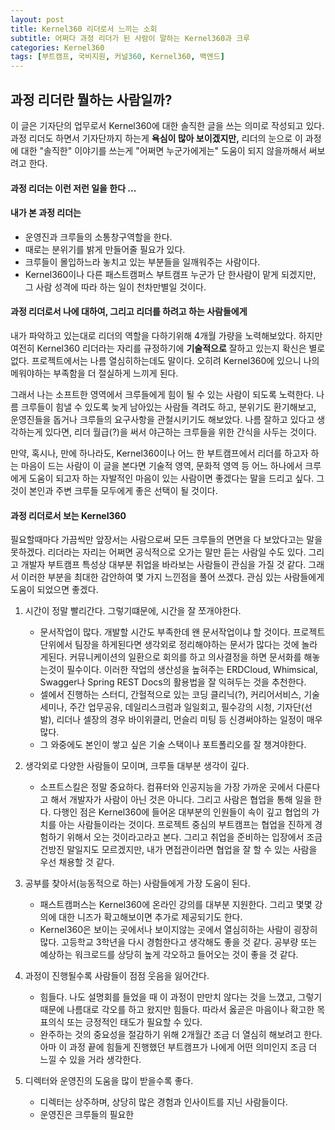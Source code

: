 ```yaml
---
layout: post
title: Kernel360 리더로서 느끼는 소회
subtitle: 어쩌다 과정 리더가 된 사람이 말하는 Kernel360과 크루
categories: Kernel360
tags: [부트캠프, 국비지원, 커널360, Kernel360, 백엔드]
---
```


## 과정 리더란 뭘하는 사람일까?

이 글은 기자단의 업무로서 Kernel360에 대한 솔직한 글을 쓰는 의미로 작성되고 있다. 과정 리더도 하면서 기자단까지 하는게 **욕심이 많아 보이겠지만,** 리더의 눈으로 이 과정에 대한 "솔직한" 이야기를 쓰는게 "어쩌면 누군가에게는" 도움이 되지 않을까해서 써보려고 한다.

#### 과정 리더는 이런 저런 일을 한다 ...

#### 내가 본 과정 리더는

- 운영진과 크루들의 소통창구역할을 한다.
- 때로는 분위기를 밝게 만들어줄 필요가 있다.
- 크루들이 몰입하느라 놓치고 있는 부분들을 일깨워주는 사람이다.
- Kernel360이나 다른 패스트캠퍼스 부트캠프 누군가 단 한사람이 맡게 되겠지만, 그 사람 성격에 따라 하는 일이 천차만별일 것이다.

#### 과정 리더로서 나에 대하여, 그리고 리더를 하려고 하는 사람들에게

내가 파악하고 있는대로 리더의 역할을 다하기위해 4개월 가량을 노력해보았다. 하지만 여전히 Kernel360 리더라는 자리를 규정하기에 **기술적으로** 잘하고 있는지 확신은 별로 없다. 프로젝트에서는 나름 열심히하는데도 말이다. 오히려 Kernel360에 있으니 나의 메워야하는 부족함을 더 절실하게 느끼게 된다.

그래서 나는 소프트한 영역에서 크루들에게 힘이 될 수 있는 사람이 되도록 노력한다. 나름 크루들이 힘낼 수 있도록 늦게 남아있는 사람들 격려도 하고, 분위기도 환기해보고, 운영진들을 돕거나 크루들의 요구사항을 관철시키기도 해보았다. 나름 잘하고 있다고 생각하는게 있다면, 리더 월급(?)을 써서 야근하는 크루들을 위한 간식을 사두는 것이다.

만약, 혹시나, 만에 하나라도, Kernel360이나 어느 한 부트캠프에서 리더를 하고자 하는 마음이 드는 사람이 이 글을 본다면 기술적 영역, 문화적 영역 등 어느 하나에서 크루에게 도움이 되고자 하는 자발적인 마음이 있는 사람이면 좋겠다는 말을 드리고 싶다. 그것이 본인과 주변 크루들 모두에게 좋은 선택이 될 것이다.

#### 과정 리더로서 보는 Kernel360

필요할때마다 가끔씩만 앞장서는 사람으로써 모든 크루들의 면면을 다 보았다고는 말을 못하겠다. 리더라는 자리는 어쩌면 공식적으로 오가는 말만 듣는 사람일 수도 있다. 그리고 개발자 부트캠프 특성상 대부분 취업을 바라보는 사람들이 관심을 가질 것 같다. 그래서 이러한 부분을 최대한 감안하여 몇 가지 느낀점을 풀어 쓰겠다. 관심 있는 사람들에게 도움이 되었으면 좋겠다.

1. 시간이 정말 빨리간다. 그렇기떄문에, 시간을 잘 쪼개야한다.

   - 문서작업이 많다. 개발할 시간도 부족한데 왠 문서작업이냐 할 것이다. 프로젝트 단위에서 팀장을 하게된다면 생각외로 정리해야하는 문서가 많다는 것에 놀라게된다. 커뮤니케이션의 일환으로 회의를 하고 의사결정을 하면 문서화를 해놓는것이 필수이다. 이러한 작업의 생산성을 높혀주는 ERDCloud, Whimsical, Swagger나 Spring REST Docs의 활용법을 잘 익혀두는 것을 추천한다.
   - 셀에서 진행하는 스터디, 간헐적으로 있는 코딩 클리닉(?), 커리어서비스, 기술세미나, 주간 업무공유, 데일리스크럼과 일일회고, 필수강의 시청, 기자단(선발), 리더나 셀장의 경우 바이위클리, 먼슬리 미팅 등 신경써야하는 일정이 매우 많다.
   - 그 와중에도 본인이 쌓고 싶은 기술 스택이나 포트폴리오를 잘 챙겨야한다.

2. 생각외로 다양한 사람들이 모이며, 크루들 대부분 생각이 깊다.

   - 소프트스킬은 정말 중요하다. 컴퓨터와 인공지능을 가장 가까운 곳에서 다룬다고 해서 개발자가 사람이 아닌 것은 아니다. 그리고 사람은 협업을 통해 일을 한다. 다행인 점은 Kernel360에 들어온 대부분의 인원들이 속이 깊고 협업의 가치를 아는 사람들이라는 것이다. 프로젝트 중심의 부트캠프는 협업을 진하게 경험하기 위해서 오는 것이라고라고 본다. 그리고 취업을 준비하는 입장에서 조금 건방진 말일지도 모르겠지만, 내가 면접관이라면 협업을 잘 할 수 있는 사람을 우선 채용할 것 같다.

3. 공부를 찾아서(능동적으로 하는) 사람들에게 가장 도움이 된다.

   - 패스트캠퍼스는 Kernel360에 온라인 강의를 대부분 지원한다. 그리고 몇몇 강의에 대한 니즈가 확고해보이면 추가로 제공되기도 한다.
   - Kernel360은 보이는 곳에서나 보이지않는 곳에서 열심히하는 사람이 굉장히 많다. 고등학교 3학년을 다시 경험한다고 생각해도 좋을 것 같다. 공부량 또는 예상하는 워크로드를 상당히 높게 각오하고 들어오는 것이 좋을 것 같다.

4. 과정이 진행될수록 사람들이 점점 웃음을 잃어간다.

   - 힘들다. 나도 설명회를 들었을 때 이 과정이 만만치 않다는 것을 느꼈고, 그렇기 때문에 나름대로 각오를 하고 왔지만 힘들다. 따라서 옳곧은 마음이나 확고한 목표의식 또는 긍정적인 태도가 필요할 수 있다.
   - 완주하는 것의 중요성을 절감하기 위해 2개월간 조금 더 열심히 해보려고 한다. 아마 이 과정 끝에 힘들게 진행했던 부트캠프가 나에게 어떤 의미인지 조금 더 느낄 수 있을 거라 생각한다.

5. 디렉터와 운영진의 도움을 많이 받을수록 좋다.

   - 디렉터는 상주하며, 상당히 많은 경험과 인사이트를 지닌 사람들이다.
   - 운영진은 크루들의 필요한
